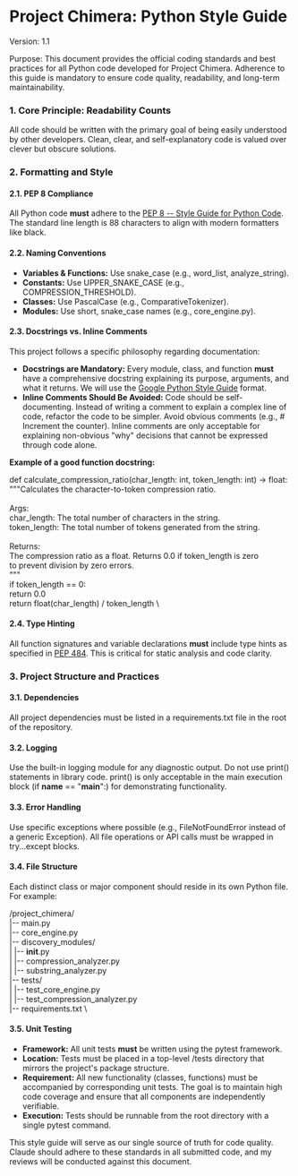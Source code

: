 

# Project Chimera: Python Style Guide

Version: 1.1

Purpose: This document provides the official coding standards and best practices for all Python code developed for Project Chimera. Adherence to this guide is mandatory to ensure code quality, readability, and long-term maintainability.


### 1. Core Principle: Readability Counts

All code should be written with the primary goal of being easily understood by other developers. Clean, clear, and self-explanatory code is valued over clever but obscure solutions.


### 2. Formatting and Style


#### 2.1. PEP 8 Compliance

All Python code **must** adhere to the [PEP 8 -- Style Guide for Python Code](https://www.python.org/dev/peps/pep-0008/). The standard line length is 88 characters to align with modern formatters like black.


#### 2.2. Naming Conventions



* **Variables & Functions:** Use snake_case (e.g., word_list, analyze_string).
* **Constants:** Use UPPER_SNAKE_CASE (e.g., COMPRESSION_THRESHOLD).
* **Classes:** Use PascalCase (e.g., ComparativeTokenizer).
* **Modules:** Use short, snake_case names (e.g., core_engine.py).


#### 2.3. Docstrings vs. Inline Comments

This project follows a specific philosophy regarding documentation:



* **Docstrings are Mandatory:** Every module, class, and function **must** have a comprehensive docstring explaining its purpose, arguments, and what it returns. We will use the [Google Python Style Guide](https://www.google.com/search?q=https://google.github.io/styleguide/pyguide.html%233.8-comments-and-docstrings) format.
* **Inline Comments Should Be Avoided:** Code should be self-documenting. Instead of writing a comment to explain a complex line of code, refactor the code to be simpler. Avoid obvious comments (e.g., # Increment the counter). Inline comments are only acceptable for explaining non-obvious "why" decisions that cannot be expressed through code alone.

**Example of a good function docstring:**

def calculate_compression_ratio(char_length: int, token_length: int) -> float: \
    """Calculates the character-to-token compression ratio. \
 \
    Args: \
        char_length: The total number of characters in the string. \
        token_length: The total number of tokens generated from the string. \
 \
    Returns: \
        The compression ratio as a float. Returns 0.0 if token_length is zero \
        to prevent division by zero errors. \
    """ \
    if token_length == 0: \
        return 0.0 \
    return float(char_length) / token_length \



#### 2.4. Type Hinting

All function signatures and variable declarations **must** include type hints as specified in [PEP 484](https://www.python.org/dev/peps/pep-0484/). This is critical for static analysis and code clarity.


### 3. Project Structure and Practices


#### 3.1. Dependencies

All project dependencies must be listed in a requirements.txt file in the root of the repository.


#### 3.2. Logging

Use the built-in logging module for any diagnostic output. Do not use print() statements in library code. print() is only acceptable in the main execution block (if __name__ == "__main__":) for demonstrating functionality.


#### 3.3. Error Handling

Use specific exceptions where possible (e.g., FileNotFoundError instead of a generic Exception). All file operations or API calls must be wrapped in try...except blocks.


#### 3.4. File Structure

Each distinct class or major component should reside in its own Python file. For example:

/project_chimera/ \
|-- main.py \
|-- core_engine.py \
|-- discovery_modules/ \
|   |-- __init__.py \
|   |-- compression_analyzer.py \
|   |-- substring_analyzer.py \
|-- tests/ \
|   |-- test_core_engine.py \
|   |-- test_compression_analyzer.py \
|-- requirements.txt \



#### 3.5. Unit Testing



* **Framework:** All unit tests **must** be written using the pytest framework.
* **Location:** Tests must be placed in a top-level /tests directory that mirrors the project's package structure.
* **Requirement:** All new functionality (classes, functions) must be accompanied by corresponding unit tests. The goal is to maintain high code coverage and ensure that all components are independently verifiable.
* **Execution:** Tests should be runnable from the root directory with a single pytest command.

This style guide will serve as our single source of truth for code quality. Claude should adhere to these standards in all submitted code, and my reviews will be conducted against this document.
